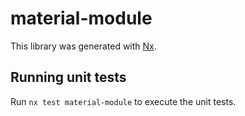 # material-module

This library was generated with [Nx](https://nx.dev).

## Running unit tests

Run `nx test material-module` to execute the unit tests.
